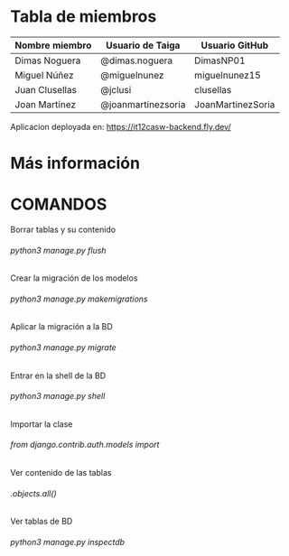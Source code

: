 # Tabla de miembros

| Nombre miembro | Usuario de Taiga | Usuario GitHub |
| ------------------------- | ------------------------- | ------------------------- |
| Dimas Noguera | @dimas.noguera | DimasNP01 |
| Miguel Núñez | @miguelnunez | miguelnunez15 |
| Juan Clusellas | @jclusi | clusellas |
| Joan Martínez | @joanmartinezsoria | JoanMartinezSoria |

Aplicacion deployada en: https://it12casw-backend.fly.dev/

# Más información

# COMANDOS

Borrar tablas y su contenido
###### python3 manage.py flush

Crear la migración de los modelos
###### python3 manage.py makemigrations

Aplicar la migración a la BD
###### python3 manage.py migrate

Entrar en la shell de la BD
###### python3 manage.py shell

Importar la clase
###### from django.contrib.auth.models import <clase>

Ver contenido de las tablas
###### <clase>.objects.all()

Ver tablas de BD
###### python3 manage.py inspectdb
